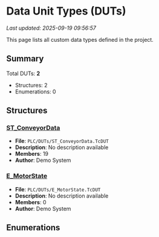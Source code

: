 # Data Unit Types (DUTs)

*Last updated: 2025-09-19 09:56:57*

This page lists all custom data types defined in the project.

## Summary

Total DUTs: **2**


- Structures: 2
- Enumerations: 0

## Structures

### [ST_ConveyorData](DUT-ST_ConveyorData.md)
- **File**: `PLC/DUTs/ST_ConveyorData.TcDUT`
- **Description**: No description available
- **Members**: 19
- **Author**: Demo System

### [E_MotorState](DUT-E_MotorState.md)
- **File**: `PLC/DUTs/E_MotorState.TcDUT`
- **Description**: No description available
- **Members**: 0
- **Author**: Demo System


## Enumerations

